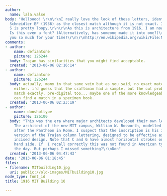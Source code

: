 ```yaml
---
author:
  name: lala.valse
body: "Helloooo! \r\n\r\nI really love the look of these letters, identifont suggested
  Schneidler EF (1936) as the closest match although it is not exact. I mean that
  S is pretty loopy.\r\n\r\nAs this is architecture from 1916, I am now having doubts...
  Is this even a font? (Alternatively, has someone made it into one?)\r\n\r\nThank
  you so much for your time!\r\n\r\nhttp://en.wikipedia.org/wiki/File:MIT_Building_10.jpg"
comments:
- author:
    name: defiantone
    picture: 126244
  body: Trajan has similarities that you might find acceptable.
  created: '2013-06-06 02:16:14'
- author:
    name: defiantone
    picture: 126244
  body: actually, many in that same vein but as you said, no exact match in my search
    either. i'd guess that the craftsman had a sample, but the cut probably does not
    match exactly. pre-digital too... maybe one of the more knowledgeable contributors
    can find a match in a specimen book.
  created: '2013-06-06 02:23:19'
- author:
    name: donshottype
    picture: 126100
  body: "This was the era where major architects developed their own lettering styles.
    The architect of the new MIT campus, William W. Bosworth, modelled this building
    after the Pantheon in Rome. I suspect that the inscription is his idea of an improved
    version of the Trajan column lettering, designed to be effective as a monumental
    incised design. Note that C and G have almost horizontal strokes on the right
    hand side. If  I recall correctly this was not found in American typefaces of
    the day. But perhaps I missed something?\r\nDon"
  created: '2013-06-06 04:47:43'
date: '2013-06-06 01:18:45'
files:
- filename: MITbuilding10.jpg
  uri: public://old-images/MITbuilding10.jpg
node_type: font_id
title: 1916 MIT Building 10

---
```

